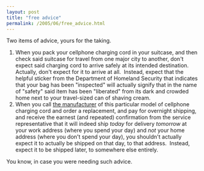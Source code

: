 ```yaml
---
layout: post
title: "free advice"
permalink: /2005/06/free_advice.html
---
```


<p>Two items of advice, yours for the taking.</p>

<ol><li>When you pack your cellphone charging cord in your suitcase, and then check said suitcase for travel from one major city to another, don't expect said charging cord to arrive safely at its intended destination.&nbsp; Actually, don't expect for it to arrive at all.&nbsp; Instead, expect that the helpful sticker from the Department of Homeland Security that indicates that your bag has been &quot;inspected&quot; will actually signify that in the name of &quot;safety&quot; said item has been &quot;liberated&quot; from its dark and crowded home next to your travel-sized can of shaving cream.<br /></li>

<li>When you call <a href="http://www.palmone.com/">the manufacturer</a> of this particular model of cellphone charging cord and order a replacement, and pay for overnight shipping, and receive the earnest (and repeated) confirmation from the service representative that it will indeed ship <em>today</em> for delivery <em>tomorrow</em> at your work address (where you spend your day) and <em>not</em> your home address (where you don't spend your day), you shouldn't actually expect it to actually be shipped on that day, to that address.&nbsp; Instead, expect it to be shipped later, to somewhere else entirely.</li></ol>

<p>You know, in case you were needing such advice.</p>



